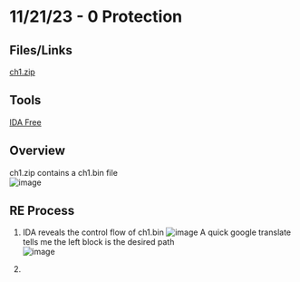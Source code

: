 # 11/21/23 - 0 Protection

## Files/Links
[ch1.zip](http://challenge01.root-me.org/cracking/ch1/ch1.zip)  

## Tools
[IDA Free](https://hex-rays.com/ida-free/)  

## Overview
ch1.zip contains a ch1.bin file  
![image](https://github.com/samuelpriddy/Reverse-Engineering.github.io/assets/111523310/af5e325c-1f8e-4cbf-a0ce-c8da3f491847)

## RE Process  
1. IDA reveals the control flow of ch1.bin
![image](https://github.com/samuelpriddy/Reverse-Engineering.github.io/assets/111523310/b9206750-b219-4495-bad7-b55e69e2dd32)
   A quick google translate tells me the left block is the desired path  
![image](https://github.com/samuelpriddy/Reverse-Engineering.github.io/assets/111523310/74eb7f5b-1bdb-4f2d-abe8-d22ab3121c46)

2. 
